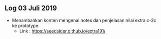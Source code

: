 Log 03 Juli 2019
---
* Menambahkan konten mengenai notes dan penjelasan nilai extra c-2c ke prototype
  * Link : https://seedsider.github.io/extra191/